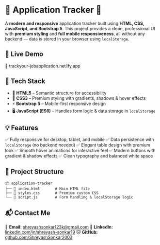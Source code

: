 # 🚀 Application Tracker 🌟

A **modern and responsive** application tracker built using **HTML, CSS, JavaScript, and Bootstrap 5**.
This project provides a clean, professional UI with **premium styling** and **full mobile responsiveness**, all without any backend — data is stored in your browser using `localStorage`.

## 🎯 Live Demo

🔗 trackyour-jobapplication.netlify.app

## 🧰 Tech Stack

* 🧱 **HTML5** – Semantic structure for accessibility
* 🎨 **CSS3** – Premium styling with gradients, shadows & hover effects
* ⚡ **Bootstrap 5** – Mobile-first responsive design
* 🖥 **JavaScript (ES6)** – Handles form logic & data storage in `localStorage`


## 💡 Features

✅ Fully responsive for desktop, tablet, and mobile
✅ Data persistence with `localStorage` (no backend needed)
✅ Elegant table design with premium look
✅ Smooth hover animations for interactive feel
✅ Modern buttons with gradient & shadow effects
✅ Clean typography and balanced white space


## 📁 Project Structure

```
📦 application-tracker
├── 📄 index.html       # Main HTML file
├── 🎨 styles.css       # Premium custom CSS
└── 📜 script.js        # Form handling & localStorage logic
```

## 📬 Contact Me

📧 **Email:** [shreyashsonkar123k@gmail.com](mailto:shreyashsonkar123k@gmail.com)
💼 **LinkedIn:** [linkedin.com/in/shreyash-sonkar19](https://www.linkedin.com/in/shreyash-sonkar19/)
🐱 **GitHub:** [github.com/ShreyashSonkar2003](https://github.com/ShreyashSonkar2003)


